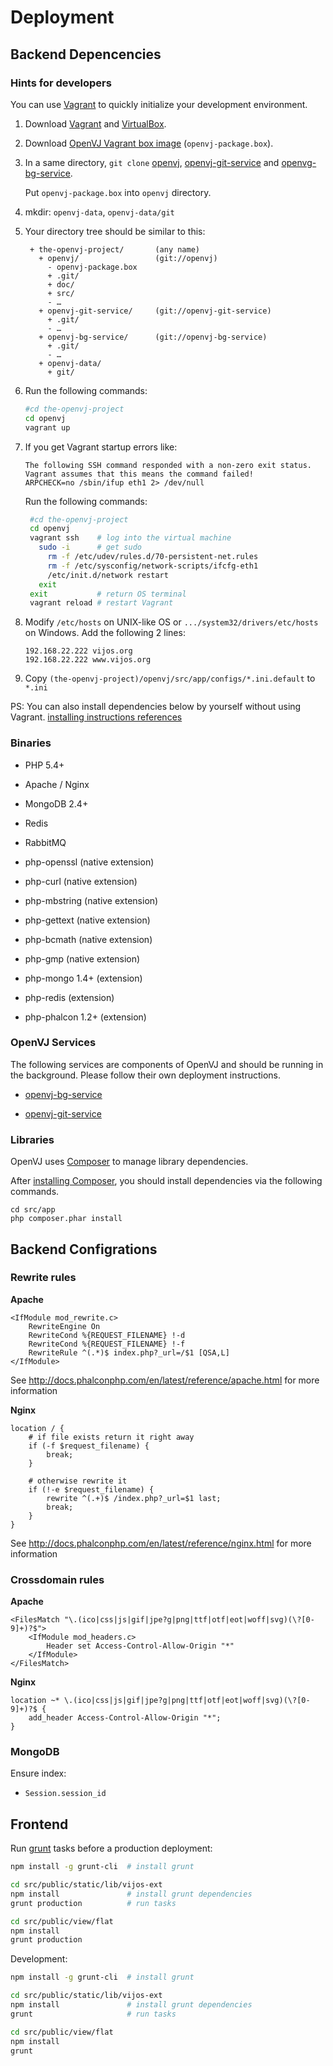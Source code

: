 # Deployment

## Backend Depencencies

### Hints for developers

You can use [Vagrant](http://www.vagrantup.com/) to quickly initialize your development environment. 

1. Download [Vagrant](http://downloads.vagrantup.com/) and [VirtualBox](https://www.virtualbox.org/wiki/Downloads).

2. Download [OpenVJ Vagrant box image](http://pan.baidu.com/share/link?shareid=4281126144&uk=3255084544) (`openvj-package.box`).

3. In a same directory, `git clone` [openvj](https://github.com/vijos/openvj.git), [openvj-git-service](https://github.com/vijos/openvj-git-service.git) and [openvg-bg-service](https://github.com/vijos/openvj-bg-service.git). 
   
   Put `openvj-package.box` into `openvj` directory.

4. mkdir: `openvj-data`, `openvj-data/git`

5. Your directory tree should be similar to this:
   
   ```
    + the-openvj-project/       (any name)
      + openvj/                 (git://openvj)
        - openvj-package.box
        + .git/
        + doc/
        + src/
        - …
      + openvj-git-service/     (git://openvj-git-service)
        + .git/
        - …
      + openvj-bg-service/      (git://openvj-bg-service)
        + .git/
        - …
      + openvj-data/
        + git/
   ```

6. Run the following commands:
 
   ```bash
   #cd the-openvj-project
   cd openvj
   vagrant up
   ```

7. If you get Vagrant startup errors like: 

   ```
   The following SSH command responded with a non-zero exit status.
   Vagrant assumes that this means the command failed!
   ARPCHECK=no /sbin/ifup eth1 2> /dev/null
   ```
   
   Run the following commands:
   
   ```bash
    #cd the-openvj-project
    cd openvj
    vagrant ssh    # log into the virtual machine
      sudo -i      # get sudo
        rm -f /etc/udev/rules.d/70-persistent-net.rules
        rm -f /etc/sysconfig/network-scripts/ifcfg-eth1
        /etc/init.d/network restart
      exit
    exit           # return OS terminal
    vagrant reload # restart Vagrant
   ```

8. Modify `/etc/hosts` on UNIX-like OS or `.../system32/drivers/etc/hosts` on Windows. Add the following 2 lines:

   ```
   192.168.22.222 vijos.org
   192.168.22.222 www.vijos.org
   ```

9. Copy `(the-openvj-project)/openvj/src/app/configs/*.ini.default` to `*.ini`

PS: You can also install dependencies below by yourself without using Vagrant. [installing instructions references](env_links.md)

### Binaries

- PHP 5.4+

- Apache / Nginx

- MongoDB 2.4+

- Redis

- RabbitMQ

- php-openssl (native extension)

- php-curl (native extension)

- php-mbstring (native extension)

- php-gettext (native extension)

- php-bcmath (native extension)

- php-gmp (native extension)

- php-mongo 1.4+ (extension)

- php-redis (extension)

- php-phalcon 1.2+ (extension)

### OpenVJ Services

The following services are components of OpenVJ and should be running in the background. Please follow their own deployment instructions.

- [openvj-bg-service](https://github.com/vijos/openvj-bg-service)

- [openvj-git-service](https://github.com/vijos/openvj-git-service)

### Libraries

OpenVJ uses [Composer](http://getcomposer.org/) to manage library dependencies.

After [installing Composer](http://getcomposer.org/doc/00-intro.md), you should install dependencies via the following commands.

```
cd src/app
php composer.phar install
```

## Backend Configrations

### Rewrite rules

**Apache**

```
<IfModule mod_rewrite.c>
    RewriteEngine On
    RewriteCond %{REQUEST_FILENAME} !-d
    RewriteCond %{REQUEST_FILENAME} !-f
    RewriteRule ^(.*)$ index.php?_url=/$1 [QSA,L]
</IfModule>
```

See http://docs.phalconphp.com/en/latest/reference/apache.html for more information

**Nginx**

```
location / {
    # if file exists return it right away
    if (-f $request_filename) {
        break;
    }

    # otherwise rewrite it
    if (!-e $request_filename) {
        rewrite ^(.+)$ /index.php?_url=$1 last;
        break;
    }
}
```

See http://docs.phalconphp.com/en/latest/reference/nginx.html for more information

### Crossdomain rules

**Apache**

```
<FilesMatch "\.(ico|css|js|gif|jpe?g|png|ttf|otf|eot|woff|svg)(\?[0-9]+)?$">
    <IfModule mod_headers.c>
        Header set Access-Control-Allow-Origin "*"
    </IfModule>
</FilesMatch>
```

**Nginx**

```
location ~* \.(ico|css|js|gif|jpe?g|png|ttf|otf|eot|woff|svg)(\?[0-9]+)?$ {
    add_header Access-Control-Allow-Origin "*";
}
```

### MongoDB

Ensure index:

- `Session.session_id`

## Frontend

Run [grunt](http://gruntjs.com/getting-started) tasks before a production deployment:

```bash
npm install -g grunt-cli  # install grunt

cd src/public/static/lib/vijos-ext
npm install               # install grunt dependencies
grunt production          # run tasks

cd src/public/view/flat
npm install
grunt production
```

Development:

```bash
npm install -g grunt-cli  # install grunt

cd src/public/static/lib/vijos-ext
npm install               # install grunt dependencies
grunt                     # run tasks

cd src/public/view/flat
npm install
grunt
```